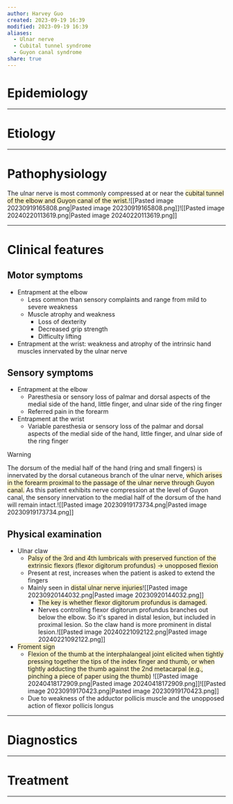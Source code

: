 ```yaml
---
author: Harvey Guo
created: 2023-09-19 16:39
modified: 2023-09-19 16:39
aliases:
  - Ulnar nerve
  - Cubital tunnel syndrome
  - Guyon canal syndrome
share: true
---
```

# Epidemiology


---
# Etiology


---
# Pathophysiology
The ulnar nerve is most commonly compressed at or near the <span style="background:rgba(240, 200, 0, 0.2)">cubital tunnel of the elbow and Guyon canal of the wrist.</span>![[Pasted image 20230919165808.png|Pasted image 20230919165808.png]]![[Pasted image 20240220113619.png|Pasted image 20240220113619.png]]

---
# Clinical features
## Motor symptoms
- Entrapment at the elbow
	- Less common than sensory complaints and range from mild to severe weakness
	- Muscle atrophy and weakness
		- Loss of dexterity
		- Decreased grip strength
		- Difficulty lifting
- Entrapment at the wrist: weakness and atrophy of the intrinsic hand muscles innervated by the ulnar nerve
## Sensory symptoms
- Entrapment at the elbow
	- Paresthesia or sensory loss of palmar and dorsal aspects of the medial side of the hand, little finger, and ulnar side of the ring finger
	- Referred pain in the forearm 
- Entrapment at the wrist
	- Variable paresthesia or sensory loss of the palmar and dorsal aspects of the medial side of the hand, little finger, and ulnar side of the ring finger

>[!warning] 
>The dorsum of the medial half of the hand (ring and small fingers) is innervated by the dorsal cutaneous branch of the ulnar nerve, <span style="background:rgba(240, 200, 0, 0.2)">which arises in the forearm proximal to the passage of the ulnar nerve through Guyon canal.</span> As this patient exhibits nerve compression at the level of Guyon canal, the sensory innervation to the medial half of the dorsum of the hand will remain intact.![[Pasted image 20230919173734.png|Pasted image 20230919173734.png]]
## Physical examination
- Ulnar claw 
	- <span style="background:rgba(240, 200, 0, 0.2)">Palsy of the 3rd and 4th lumbricals with preserved function of the extrinsic flexors (flexor digitorum profundus) -> unopposed flexion</span>
	- Present at rest, increases when the patient is asked to extend the fingers
	- Mainly seen in <span style="background:rgba(240, 200, 0, 0.2)">distal ulnar nerve injuries</span>![[Pasted image 20230920144032.png|Pasted image 20230920144032.png]]
		- <span style="background:rgba(240, 200, 0, 0.2)">The key is whether flexor digitorum profundus is damaged.</span>
		- Nerves controlling flexor digitorum profundus branches out below the elbow. So it's spared in distal lesion, but included in proximal lesion. So the claw hand is more prominent in distal lesion.![[Pasted image 20240221092122.png|Pasted image 20240221092122.png]]
- <span style="background:rgba(240, 200, 0, 0.2)">Froment sign</span> 
	- <span style="background:rgba(240, 200, 0, 0.2)">Flexion of the thumb at the interphalangeal joint elicited when tightly pressing together the tips of the index finger and thumb, or when tightly adducting the thumb against the 2nd metacarpal (e.g., pinching a piece of paper using the thumb)</span> ![[Pasted image 20240418172909.png|Pasted image 20240418172909.png]]![[Pasted image 20230919170423.png|Pasted image 20230919170423.png]]
	- Due to weakness of the adductor pollicis muscle and the unopposed action of flexor pollicis longus

---
# Diagnostics


---
# Treatment


---
